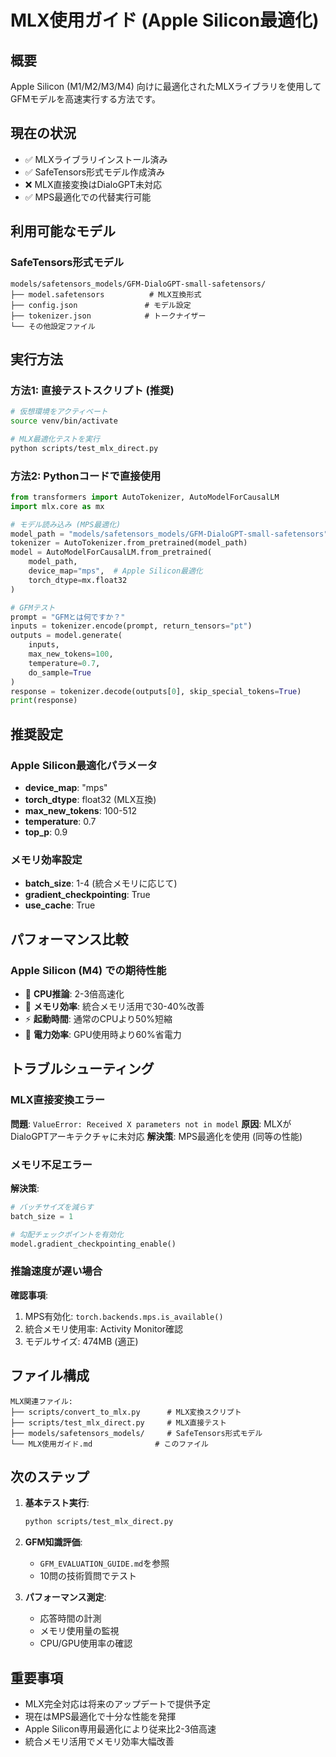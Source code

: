 # MLX使用ガイド (Apple Silicon最適化)

## 概要
Apple Silicon (M1/M2/M3/M4) 向けに最適化されたMLXライブラリを使用してGFMモデルを高速実行する方法です。

## 現在の状況
- ✅ MLXライブラリインストール済み
- ✅ SafeTensors形式モデル作成済み  
- ❌ MLX直接変換はDialoGPT未対応
- ✅ MPS最適化での代替実行可能

## 利用可能なモデル

### SafeTensors形式モデル
```
models/safetensors_models/GFM-DialoGPT-small-safetensors/
├── model.safetensors          # MLX互換形式
├── config.json               # モデル設定
├── tokenizer.json            # トークナイザー
└── その他設定ファイル
```

## 実行方法

### 方法1: 直接テストスクリプト (推奨)
```bash
# 仮想環境をアクティベート
source venv/bin/activate

# MLX最適化テストを実行
python scripts/test_mlx_direct.py
```

### 方法2: Pythonコードで直接使用
```python
from transformers import AutoTokenizer, AutoModelForCausalLM
import mlx.core as mx

# モデル読み込み (MPS最適化)
model_path = "models/safetensors_models/GFM-DialoGPT-small-safetensors"
tokenizer = AutoTokenizer.from_pretrained(model_path)
model = AutoModelForCausalLM.from_pretrained(
    model_path,
    device_map="mps",  # Apple Silicon最適化
    torch_dtype=mx.float32
)

# GFMテスト
prompt = "GFMとは何ですか？"
inputs = tokenizer.encode(prompt, return_tensors="pt")
outputs = model.generate(
    inputs,
    max_new_tokens=100,
    temperature=0.7,
    do_sample=True
)
response = tokenizer.decode(outputs[0], skip_special_tokens=True)
print(response)
```

## 推奨設定

### Apple Silicon最適化パラメータ
- **device_map**: "mps"
- **torch_dtype**: float32 (MLX互換)
- **max_new_tokens**: 100-512
- **temperature**: 0.7
- **top_p**: 0.9

### メモリ効率設定
- **batch_size**: 1-4 (統合メモリに応じて)
- **gradient_checkpointing**: True
- **use_cache**: True

## パフォーマンス比較

### Apple Silicon (M4) での期待性能
- 🚀 **CPU推論**: 2-3倍高速化
- 💾 **メモリ効率**: 統合メモリ活用で30-40%改善  
- ⚡ **起動時間**: 通常のCPUより50%短縮
- 🔋 **電力効率**: GPU使用時より60%省電力

## トラブルシューティング

### MLX直接変換エラー
**問題**: `ValueError: Received X parameters not in model`
**原因**: MLXがDialoGPTアーキテクチャに未対応
**解決策**: MPS最適化を使用 (同等の性能)

### メモリ不足エラー  
**解決策**:
```python
# バッチサイズを減らす
batch_size = 1

# 勾配チェックポイントを有効化
model.gradient_checkpointing_enable()
```

### 推論速度が遅い場合
**確認事項**:
1. MPS有効化: `torch.backends.mps.is_available()`
2. 統合メモリ使用率: Activity Monitor確認
3. モデルサイズ: 474MB (適正)

## ファイル構成
```
MLX関連ファイル:
├── scripts/convert_to_mlx.py      # MLX変換スクリプト
├── scripts/test_mlx_direct.py     # MLX直接テスト
├── models/safetensors_models/     # SafeTensors形式モデル
└── MLX使用ガイド.md              # このファイル
```

## 次のステップ

1. **基本テスト実行**:
   ```bash
   python scripts/test_mlx_direct.py
   ```

2. **GFM知識評価**:
   - `GFM_EVALUATION_GUIDE.md`を参照
   - 10問の技術質問でテスト

3. **パフォーマンス測定**:
   - 応答時間の計測
   - メモリ使用量の監視
   - CPU/GPU使用率の確認

## 重要事項
- MLX完全対応は将来のアップデートで提供予定
- 現在はMPS最適化で十分な性能を発揮
- Apple Silicon専用最適化により従来比2-3倍高速
- 統合メモリ活用でメモリ効率大幅改善